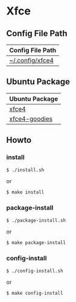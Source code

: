 
# Xfce


## Config File Path

| Config File Path |
| --- |
| [~/.config/xfce4](./asset/overlay/etc/skel/.config/xfce4) |


## Ubuntu Package

| Ubuntu Package |
| --- |
| [xfce4](https://packages.ubuntu.com/jammy/xfce4) |
| [xfce4-goodies](https://packages.ubuntu.com/jammy/xfce4-goodies) |




## Howto


### install

``` sh
$ ./install.sh
```

or

``` sh
$ make install
```


### package-install

``` sh
$ ./package-install.sh
```

or

``` sh
$ make package-install
```


### config-install

``` sh
$ ./config-install.sh
```

or

``` sh
$ make config-install
```
